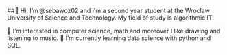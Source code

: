 
##👋 Hi, I’m @sebawoz02 and i'm a second year student at the Wroclaw University of Science and Technology. My field of study is algorithmic IT.

👀 I’m interested in computer science, math and moreover I like drawing and listening to music.
🌱 I’m currently learning data science with python and SQL.
